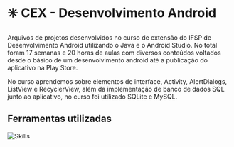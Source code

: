 # ✳️ CEX - Desenvolvimento Android

Arquivos de projetos desenvolvidos no curso de extensão do IFSP de Desenvolvimento Android utilizando o Java e o Android Studio. No total foram 17 semanas e 20 horas de aulas com diversos conteúdos voltados desde o básico de um desenvolvimento android até a publicação do aplicativo na Play Store.

No curso aprendemos sobre elementos de interface, Activity, AlertDialogs, ListView e RecyclerView, além da implementação de banco de dados SQL junto ao aplicativo, no curso foi utilizado SQLite e MySQL.

## Ferramentas utilizadas

![Skills](https://skillicons.dev/icons?i=androidstudio,java,mysql,firebase,sqlite)